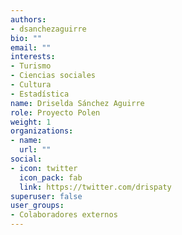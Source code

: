 ```yaml
---
authors:
- dsanchezaguirre
bio: ""
email: ""
interests:
- Turismo
- Ciencias sociales
- Cultura
- Estadística
name: Driselda Sánchez Aguirre
role: Proyecto Polen
weight: 1
organizations:
- name: 
  url: ""
social:
- icon: twitter
  icon_pack: fab
  link: https://twitter.com/drispaty
superuser: false
user_groups:
- Colaboradores externos
---
```

